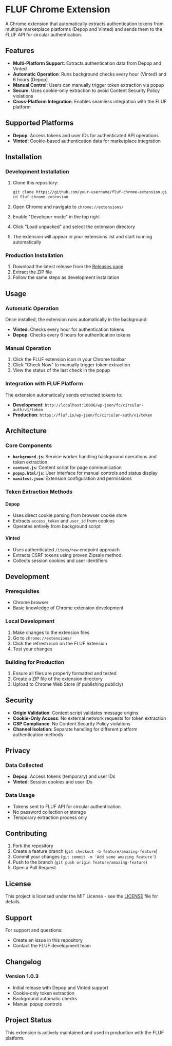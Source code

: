 # FLUF Chrome Extension

A Chrome extension that automatically extracts authentication tokens from multiple marketplace platforms (Depop and Vinted) and sends them to the FLUF API for circular authentication.

## Features

- **Multi-Platform Support**: Extracts authentication data from Depop and Vinted
- **Automatic Operation**: Runs background checks every hour (Vinted) and 6 hours (Depop)
- **Manual Control**: Users can manually trigger token extraction via popup
- **Secure**: Uses cookie-only extraction to avoid Content Security Policy violations
- **Cross-Platform Integration**: Enables seamless integration with the FLUF platform

## Supported Platforms

- **Depop**: Access tokens and user IDs for authenticated API operations
- **Vinted**: Cookie-based authentication data for marketplace integration

## Installation

### Development Installation

1. Clone this repository:
   ```bash
   git clone https://github.com/your-username/fluf-chrome-extension.git
   cd fluf-chrome-extension
   ```

2. Open Chrome and navigate to `chrome://extensions/`

3. Enable "Developer mode" in the top right

4. Click "Load unpacked" and select the extension directory

5. The extension will appear in your extensions list and start running automatically

### Production Installation

1. Download the latest release from the [Releases page](https://github.com/your-username/fluf-chrome-extension/releases)
2. Extract the ZIP file
3. Follow the same steps as development installation

## Usage

### Automatic Operation

Once installed, the extension runs automatically in the background:
- **Vinted**: Checks every hour for authentication tokens
- **Depop**: Checks every 6 hours for authentication tokens

### Manual Operation

1. Click the FLUF extension icon in your Chrome toolbar
2. Click "Check Now" to manually trigger token extraction
3. View the status of the last check in the popup

### Integration with FLUF Platform

The extension automatically sends extracted tokens to:
- **Development**: `http://localhost:10006/wp-json/fc/circular-auth/v1/token`
- **Production**: `https://fluf.io/wp-json/fc/circular-auth/v1/token`

## Architecture

### Core Components

- **`background.js`**: Service worker handling background operations and token extraction
- **`content.js`**: Content script for page communication
- **`popup.html/js`**: User interface for manual controls and status display
- **`manifest.json`**: Extension configuration and permissions

### Token Extraction Methods

#### Depop
- Uses direct cookie parsing from browser cookie store
- Extracts `access_token` and `user_id` from cookies
- Operates entirely from background script

#### Vinted
- Uses authenticated `/items/new` endpoint approach
- Extracts CSRF tokens using proven Zipsale method
- Collects session cookies and user identifiers

## Development

### Prerequisites

- Chrome browser
- Basic knowledge of Chrome extension development

### Local Development

1. Make changes to the extension files
2. Go to `chrome://extensions/`
3. Click the refresh icon on the FLUF extension
4. Test your changes

### Building for Production

1. Ensure all files are properly formatted and tested
2. Create a ZIP file of the extension directory
3. Upload to Chrome Web Store (if publishing publicly)

## Security

- **Origin Validation**: Content script validates message origins
- **Cookie-Only Access**: No external network requests for token extraction
- **CSP Compliance**: No Content Security Policy violations
- **Channel Isolation**: Separate handling for different platform authentication methods

## Privacy

### Data Collected
- **Depop**: Access tokens (temporary) and user IDs
- **Vinted**: Session cookies and user IDs

### Data Usage
- Tokens sent to FLUF API for circular authentication
- No password collection or storage
- Temporary extraction process only

## Contributing

1. Fork the repository
2. Create a feature branch (`git checkout -b feature/amazing-feature`)
3. Commit your changes (`git commit -m 'Add some amazing feature'`)
4. Push to the branch (`git push origin feature/amazing-feature`)
5. Open a Pull Request

## License

This project is licensed under the MIT License - see the [LICENSE](LICENSE) file for details.

## Support

For support and questions:
- Create an issue in this repository
- Contact the FLUF development team

## Changelog

### Version 1.0.3
- Initial release with Depop and Vinted support
- Cookie-only token extraction
- Background automatic checks
- Manual popup controls

## Project Status

This extension is actively maintained and used in production with the FLUF platform. 
